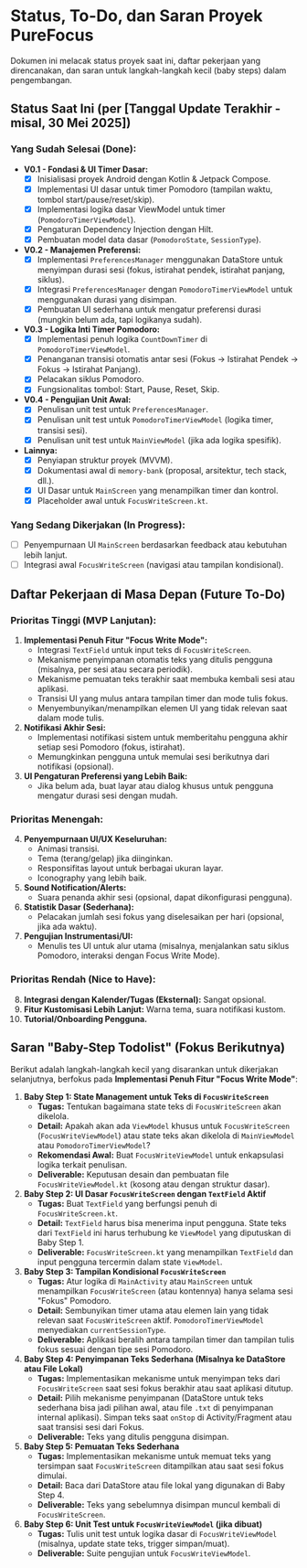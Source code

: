 # Status, To-Do, dan Saran Proyek PureFocus

Dokumen ini melacak status proyek saat ini, daftar pekerjaan yang direncanakan, dan saran untuk langkah-langkah kecil (baby steps) dalam pengembangan.

## Status Saat Ini (per [Tanggal Update Terakhir - misal, 30 Mei 2025])

### Yang Sudah Selesai (Done):

* **V0.1 - Fondasi & UI Timer Dasar:**
    * [x] Inisialisasi proyek Android dengan Kotlin & Jetpack Compose.
    * [x] Implementasi UI dasar untuk timer Pomodoro (tampilan waktu, tombol start/pause/reset/skip).
    * [x] Implementasi logika dasar ViewModel untuk timer (`PomodoroTimerViewModel`).
    * [x] Pengaturan Dependency Injection dengan Hilt.
    * [x] Pembuatan model data dasar (`PomodoroState`, `SessionType`).
* **V0.2 - Manajemen Preferensi:**
    * [x] Implementasi `PreferencesManager` menggunakan DataStore untuk menyimpan durasi sesi (fokus, istirahat pendek, istirahat panjang, siklus).
    * [x] Integrasi `PreferencesManager` dengan `PomodoroTimerViewModel` untuk menggunakan durasi yang disimpan.
    * [x] Pembuatan UI sederhana untuk mengatur preferensi durasi (mungkin belum ada, tapi logikanya sudah).
* **V0.3 - Logika Inti Timer Pomodoro:**
    * [x] Implementasi penuh logika `CountDownTimer` di `PomodoroTimerViewModel`.
    * [x] Penanganan transisi otomatis antar sesi (Fokus -> Istirahat Pendek -> Fokus -> Istirahat Panjang).
    * [x] Pelacakan siklus Pomodoro.
    * [x] Fungsionalitas tombol: Start, Pause, Reset, Skip.
* **V0.4 - Pengujian Unit Awal:**
    * [x] Penulisan unit test untuk `PreferencesManager`.
    * [x] Penulisan unit test untuk `PomodoroTimerViewModel` (logika timer, transisi sesi).
    * [x] Penulisan unit test untuk `MainViewModel` (jika ada logika spesifik).
* **Lainnya:**
    * [x] Penyiapan struktur proyek (MVVM).
    * [x] Dokumentasi awal di `memory-bank` (proposal, arsitektur, tech stack, dll.).
    * [x] UI Dasar untuk `MainScreen` yang menampilkan timer dan kontrol.
    * [x] Placeholder awal untuk `FocusWriteScreen.kt`.

### Yang Sedang Dikerjakan (In Progress):

* [ ] Penyempurnaan UI `MainScreen` berdasarkan feedback atau kebutuhan lebih lanjut.
* [ ] Integrasi awal `FocusWriteScreen` (navigasi atau tampilan kondisional).

## Daftar Pekerjaan di Masa Depan (Future To-Do)

### Prioritas Tinggi (MVP Lanjutan):

1.  **Implementasi Penuh Fitur "Focus Write Mode":**
    * Integrasi `TextField` untuk input teks di `FocusWriteScreen`.
    * Mekanisme penyimpanan otomatis teks yang ditulis pengguna (misalnya, per sesi atau secara periodik).
    * Mekanisme pemuatan teks terakhir saat membuka kembali sesi atau aplikasi.
    * Transisi UI yang mulus antara tampilan timer dan mode tulis fokus.
    * Menyembunyikan/menampilkan elemen UI yang tidak relevan saat dalam mode tulis.
2.  **Notifikasi Akhir Sesi:**
    * Implementasi notifikasi sistem untuk memberitahu pengguna akhir setiap sesi Pomodoro (fokus, istirahat).
    * Memungkinkan pengguna untuk memulai sesi berikutnya dari notifikasi (opsional).
3.  **UI Pengaturan Preferensi yang Lebih Baik:**
    * Jika belum ada, buat layar atau dialog khusus untuk pengguna mengatur durasi sesi dengan mudah.

### Prioritas Menengah:

4.  **Penyempurnaan UI/UX Keseluruhan:**
    * Animasi transisi.
    * Tema (terang/gelap) jika diinginkan.
    * Responsifitas layout untuk berbagai ukuran layar.
    * Iconography yang lebih baik.
5.  **Sound Notification/Alerts:**
    * Suara penanda akhir sesi (opsional, dapat dikonfigurasi pengguna).
6.  **Statistik Dasar (Sederhana):**
    * Pelacakan jumlah sesi fokus yang diselesaikan per hari (opsional, jika ada waktu).
7.  **Pengujian Instrumentasi/UI:**
    * Menulis tes UI untuk alur utama (misalnya, menjalankan satu siklus Pomodoro, interaksi dengan Focus Write Mode).

### Prioritas Rendah (Nice to Have):

8.  **Integrasi dengan Kalender/Tugas (Eksternal):** Sangat opsional.
9.  **Fitur Kustomisasi Lebih Lanjut:** Warna tema, suara notifikasi kustom.
10. **Tutorial/Onboarding Pengguna.**

## Saran "Baby-Step Todolist" (Fokus Berikutnya)

Berikut adalah langkah-langkah kecil yang disarankan untuk dikerjakan selanjutnya, berfokus pada **Implementasi Penuh Fitur "Focus Write Mode"**:

1.  **Baby Step 1: State Management untuk Teks di `FocusWriteScreen`**
    * **Tugas:** Tentukan bagaimana state teks di `FocusWriteScreen` akan dikelola.
    * **Detail:** Apakah akan ada `ViewModel` khusus untuk `FocusWriteScreen` (`FocusWriteViewModel`) atau state teks akan dikelola di `MainViewModel` atau `PomodoroTimerViewModel`?
    * **Rekomendasi Awal:** Buat `FocusWriteViewModel` untuk enkapsulasi logika terkait penulisan.
    * **Deliverable:** Keputusan desain dan pembuatan file `FocusWriteViewModel.kt` (kosong atau dengan struktur dasar).
2.  **Baby Step 2: UI Dasar `FocusWriteScreen` dengan `TextField` Aktif**
    * **Tugas:** Buat `TextField` yang berfungsi penuh di `FocusWriteScreen.kt`.
    * **Detail:** `TextField` harus bisa menerima input pengguna. State teks dari `TextField` ini harus terhubung ke `ViewModel` yang diputuskan di Baby Step 1.
    * **Deliverable:** `FocusWriteScreen.kt` yang menampilkan `TextField` dan input pengguna tercermin dalam state `ViewModel`.
3.  **Baby Step 3: Tampilan Kondisional `FocusWriteScreen`**
    * **Tugas:** Atur logika di `MainActivity` atau `MainScreen` untuk menampilkan `FocusWriteScreen` (atau kontennya) hanya selama sesi "Fokus" Pomodoro.
    * **Detail:** Sembunyikan timer utama atau elemen lain yang tidak relevan saat `FocusWriteScreen` aktif. `PomodoroTimerViewModel` menyediakan `currentSessionType`.
    * **Deliverable:** Aplikasi beralih antara tampilan timer dan tampilan tulis fokus sesuai dengan tipe sesi Pomodoro.
4.  **Baby Step 4: Penyimpanan Teks Sederhana (Misalnya ke DataStore atau File Lokal)**
    * **Tugas:** Implementasikan mekanisme untuk menyimpan teks dari `FocusWriteScreen` saat sesi fokus berakhir atau saat aplikasi ditutup.
    * **Detail:** Pilih mekanisme penyimpanan (DataStore untuk teks sederhana bisa jadi pilihan awal, atau file `.txt` di penyimpanan internal aplikasi). Simpan teks saat `onStop` di Activity/Fragment atau saat transisi sesi dari Fokus.
    * **Deliverable:** Teks yang ditulis pengguna disimpan.
5.  **Baby Step 5: Pemuatan Teks Sederhana**
    * **Tugas:** Implementasikan mekanisme untuk memuat teks yang tersimpan saat `FocusWriteScreen` ditampilkan atau saat sesi fokus dimulai.
    * **Detail:** Baca dari DataStore atau file lokal yang digunakan di Baby Step 4.
    * **Deliverable:** Teks yang sebelumnya disimpan muncul kembali di `FocusWriteScreen`.
6.  **Baby Step 6: Unit Test untuk `FocusWriteViewModel` (jika dibuat)**
    * **Tugas:** Tulis unit test untuk logika dasar di `FocusWriteViewModel` (misalnya, update state teks, trigger simpan/muat).
    * **Deliverable:** Suite pengujian untuk `FocusWriteViewModel`.